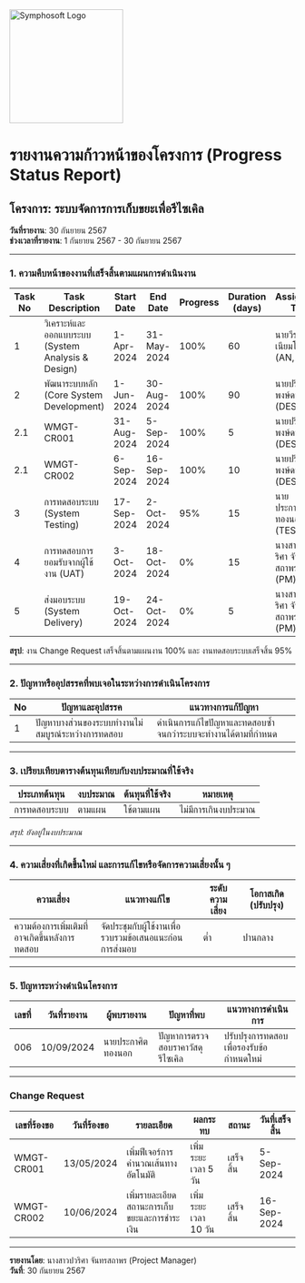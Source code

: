 <img src="https://www.symphosoft.com/logo/symphosoftLogo.png" alt="Symphosoft Logo" width="200"/>

# รายงานความก้าวหน้าของโครงการ (Progress Status Report)

## โครงการ: ระบบจัดการการเก็บขยะเพื่อรีไซเคิล
**วันที่รายงาน**: 30 กันยายน 2567  
**ช่วงเวลาที่รายงาน**: 1 กันยายน 2567 - 30 กันยายน 2567

---

### 1. ความคืบหน้าของงานที่เสร็จสิ้นตามแผนการดำเนินงาน  

| Task No | Task Description                                   | Start Date  | End Date    | Progress | Duration (days) | Assigned To                              | Apr 2024 | May 2024 | Jun 2024 | Jul 2024 | Aug 2024 | Sep 2024 | Oct 2024 |
|---------|-----------------------------------------------------|-------------|-------------|----------|-----------------|------------------------------------------|----------|----------|----------|----------|----------|----------|----------|
| 1       | วิเคราะห์และออกแบบระบบ (System Analysis & Design) | 1-Apr-2024  | 31-May-2024 | 100%     | 60              | นายวีระ เนียมโภคะ (AN, TL)              | ██████   | ██████   |          |          |          |          |          |
| 2       | พัฒนาระบบหลัก (Core System Development)            | 1-Jun-2024  | 30-Aug-2024 | 100%     | 90              | นายปริญญา พงษ์ดนตรี (DES, PR)           |          |          | ██████   | ██████   | ██████   |          |          |
| 2.1     | WMGT-CR001                                          | 31-Aug-2024 | 5-Sep-2024  | 100%     | 5               | นายปริญญา พงษ์ดนตรี (DES, PR)           |          |          |          |          |          | █        |          |
| 2.1     | WMGT-CR002                                          | 6-Sep-2024  | 16-Sep-2024 | 100%     | 10              | นายปริญญา พงษ์ดนตรี (DES, PR)           |          |          |          |          |          | ██       |          |
| 3       | การทดสอบระบบ (System Testing)                      | 17-Sep-2024 | 2-Oct-2024  | 95%      | 15              | นายประกาศิต ทองนอก (TESTER)             |          |          |          |          |          | ███      |          |
| 4       | การทดสอบการยอมรับจากผู้ใช้งาน (UAT)               | 3-Oct-2024  | 18-Oct-2024 | 0%       | 15              | นางสาวปวริศา จันทรสถาพร (PM)           |          |          |          |          |          |          | ███      |
| 5       | ส่งมอบระบบ (System Delivery)                       | 19-Oct-2024 | 24-Oct-2024 | 0%       | 5               | นางสาวปวริศา จันทรสถาพร (PM)           |          |          |          |          |          |          | █        |  


**สรุป**: งาน Change Request เสร็จสิ้นตามแผนงาน 100% และ งานทดสอบระบบเสร็จสิ้น 95%    
  
---

### 2. ปัญหาหรืออุปสรรคที่พบเจอในระหว่างการดำเนินโครงการ  

| No | ปัญหาและอุปสรรค                                     | แนวทางการแก้ปัญหา                                       |
|----|------------------------------------------------------|--------------------------------------------------------|
| 1  | ปัญหาบางส่วนของระบบทำงานไม่สมบูรณ์ระหว่างการทดสอบ  | ดำเนินการแก้ไขปัญหาและทดสอบซ้ำจนกว่าระบบจะทำงานได้ตามที่กำหนด |  

---

### 3. เปรียบเทียบตารางต้นทุนเทียบกับงบประมาณที่ใช้จริง  

| ประเภทต้นทุน | งบประมาณ | ต้นทุนที่ใช้จริง | หมายเหตุ |
|---------------|----------|----------------|---------|
| การทดสอบระบบ | ตามแผน | ใช้ตามแผน | ไม่มีการเกินงบประมาณ |  

*สรุป: ยังอยู่ในงบประมาณ*  

---

### 4. ความเสี่ยงที่เกิดขึ้นใหม่ และการแก้ไขหรือจัดการความเสี่ยงนั้น ๆ  

| ความเสี่ยง | แนวทางแก้ไข | ระดับความเสี่ยง | โอกาสเกิด (ปรับปรุง) |
|------------|-------------|-----------------|--------------------|
| ความต้องการเพิ่มเติมที่อาจเกิดขึ้นหลังการทดสอบ | จัดประชุมกับผู้ใช้งานเพื่อรวบรวมข้อเสนอแนะก่อนการส่งมอบ | ต่ำ | ปานกลาง |  

---

### 5. ปัญหาระหว่างดำเนินโครงการ  

| เลขที่ | วันที่รายงาน | ผู้พบรายงาน | ปัญหาที่พบ | แนวทางการดำเนินการ |
|--------|--------------|-------------|------------|---------------------|
| 006    | 10/09/2024   | นายประกาศิต ทองนอก | ปัญหาการตรวจสอบราคาวัสดุรีไซเคิล | ปรับปรุงการทดสอบเพื่อรองรับข้อกำหนดใหม่ |  

---

### Change Request  

| เลขที่ร้องขอ  | วันที่ร้องขอ | รายละเอียด                                    | ผลกระทบ          | สถานะ     | วันที่เสร็จสิ้น |
|---------------|--------------|-----------------------------------------------|------------------|-----------|-----------------|
| WMGT-CR001    | 13/05/2024   | เพิ่มฟีเจอร์การคำนวณเส้นทางอัตโนมัติ       | เพิ่มระยะเวลา 5 วัน | เสร็จสิ้น | 5-Sep-2024      |
| WMGT-CR002    | 10/06/2024   | เพิ่มรายละเอียดสถานะการเก็บขยะและการชำระเงิน | เพิ่มระยะเวลา 10 วัน | เสร็จสิ้น | 16-Sep-2024     |  

---

**รายงานโดย**: นางสาวปวริศา จันทรสถาพร (Project Manager)  
**วันที่**: 30 กันยายน 2567
